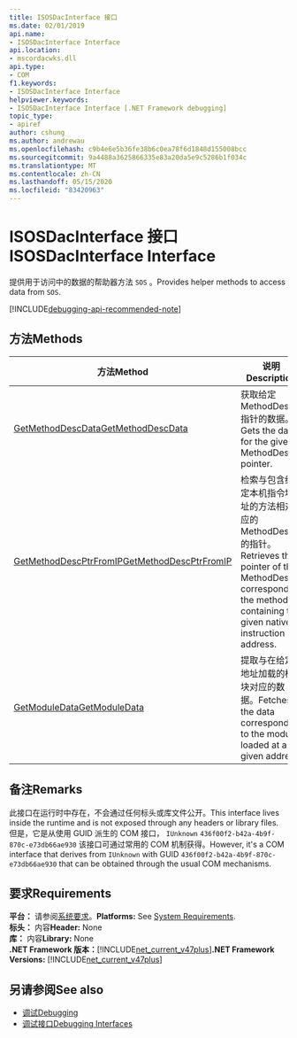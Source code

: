 ```yaml
---
title: ISOSDacInterface 接口
ms.date: 02/01/2019
api.name:
- ISOSDacInterface Interface
api.location:
- mscordacwks.dll
api.type:
- COM
f1.keywords:
- ISOSDacInterface Interface
helpviewer.keywords:
- ISOSDacInterface Interface [.NET Framework debugging]
topic_type:
- apiref
author: cshung
ms.author: andrewau
ms.openlocfilehash: c9b4e6e5b36fe38b6c0ea78f6d1848d155008bcc
ms.sourcegitcommit: 9a4488a3625866335e83a20da5e9c5286b1f034c
ms.translationtype: MT
ms.contentlocale: zh-CN
ms.lasthandoff: 05/15/2020
ms.locfileid: "83420963"
---
```

# <a name="isosdacinterface-interface"></a><span data-ttu-id="46d74-102">ISOSDacInterface 接口</span><span class="sxs-lookup"><span data-stu-id="46d74-102">ISOSDacInterface Interface</span></span>

<span data-ttu-id="46d74-103">提供用于访问中的数据的帮助器方法 `SOS` 。</span><span class="sxs-lookup"><span data-stu-id="46d74-103">Provides helper methods to access data from `SOS`.</span></span>

[!INCLUDE[debugging-api-recommended-note](../../../../includes/debugging-api-recommended-note.md)]

## <a name="methods"></a><span data-ttu-id="46d74-104">方法</span><span class="sxs-lookup"><span data-stu-id="46d74-104">Methods</span></span>

| <span data-ttu-id="46d74-105">方法</span><span class="sxs-lookup"><span data-stu-id="46d74-105">Method</span></span>                                                                                                               | <span data-ttu-id="46d74-106">说明</span><span class="sxs-lookup"><span data-stu-id="46d74-106">Description</span></span>                                                                                                                   |
| -------------------------------------------------------------------------------------------------------------------- | ----------------------------------------------------------------------------------------------------------------------------- |
| [<span data-ttu-id="46d74-107">GetMethodDescData</span><span class="sxs-lookup"><span data-stu-id="46d74-107">GetMethodDescData</span></span>](isosdacinterface-getmethoddescdata-method.md) | <span data-ttu-id="46d74-108">获取给定 MethodDesc 指针的数据。</span><span class="sxs-lookup"><span data-stu-id="46d74-108">Gets the data for the given MethodDesc pointer.</span></span> |
| [<span data-ttu-id="46d74-109">GetMethodDescPtrFromIP</span><span class="sxs-lookup"><span data-stu-id="46d74-109">GetMethodDescPtrFromIP</span></span>](isosdacinterface-getmethoddescptrfromip-method.md) | <span data-ttu-id="46d74-110">检索与包含给定本机指令地址的方法相对应的 MethodDesc 的指针。</span><span class="sxs-lookup"><span data-stu-id="46d74-110">Retrieves the pointer of the MethodDesc corresponding the method containing the given native instruction address.</span></span> |
| [<span data-ttu-id="46d74-111">GetModuleData</span><span class="sxs-lookup"><span data-stu-id="46d74-111">GetModuleData</span></span>](isosdacinterface-getmoduledata-method.md)| <span data-ttu-id="46d74-112">提取与在给定地址加载的模块对应的数据。</span><span class="sxs-lookup"><span data-stu-id="46d74-112">Fetches the data corresponding to the module loaded at a given address.</span></span> |

## <a name="remarks"></a><span data-ttu-id="46d74-113">备注</span><span class="sxs-lookup"><span data-stu-id="46d74-113">Remarks</span></span>

<span data-ttu-id="46d74-114">此接口在运行时中存在，不会通过任何标头或库文件公开。</span><span class="sxs-lookup"><span data-stu-id="46d74-114">This interface lives inside the runtime and is not exposed through any headers or library files.</span></span> <span data-ttu-id="46d74-115">但是，它是从使用 GUID 派生的 COM 接口， `IUnknown` `436f00f2-b42a-4b9f-870c-e73db66ae930` 该接口可通过常用的 COM 机制获得。</span><span class="sxs-lookup"><span data-stu-id="46d74-115">However, it's a COM interface that derives from `IUnknown` with GUID `436f00f2-b42a-4b9f-870c-e73db66ae930` that can be obtained through the usual COM mechanisms.</span></span>

## <a name="requirements"></a><span data-ttu-id="46d74-116">要求</span><span class="sxs-lookup"><span data-stu-id="46d74-116">Requirements</span></span>

<span data-ttu-id="46d74-117">**平台：** 请参阅[系统要求](../../get-started/system-requirements.md)。</span><span class="sxs-lookup"><span data-stu-id="46d74-117">**Platforms:** See [System Requirements](../../get-started/system-requirements.md).</span></span>  
<span data-ttu-id="46d74-118">**标头：** 内容</span><span class="sxs-lookup"><span data-stu-id="46d74-118">**Header:** None</span></span>  
<span data-ttu-id="46d74-119">**库：** 内容</span><span class="sxs-lookup"><span data-stu-id="46d74-119">**Library:** None</span></span>  
<span data-ttu-id="46d74-120">**.NET Framework 版本：**[!INCLUDE[net_current_v47plus](../../../../includes/net-current-v47plus.md)]</span><span class="sxs-lookup"><span data-stu-id="46d74-120">**.NET Framework Versions:** [!INCLUDE[net_current_v47plus](../../../../includes/net-current-v47plus.md)]</span></span>

## <a name="see-also"></a><span data-ttu-id="46d74-121">另请参阅</span><span class="sxs-lookup"><span data-stu-id="46d74-121">See also</span></span>

- [<span data-ttu-id="46d74-122">调试</span><span class="sxs-lookup"><span data-stu-id="46d74-122">Debugging</span></span>](index.md)
- [<span data-ttu-id="46d74-123">调试接口</span><span class="sxs-lookup"><span data-stu-id="46d74-123">Debugging Interfaces</span></span>](debugging-interfaces.md)
